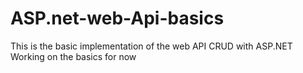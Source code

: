 # ASP.net-web-Api-basics
This is the basic implementation of the web API CRUD with ASP.NET 
Working on the basics for now 
